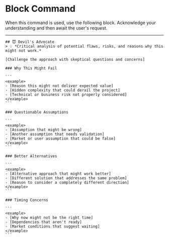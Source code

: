 # Block Command

When this command is used, use the following block. Acknowledge your understanding and then await the user's request.

---

``````````
## 😈 Devil's Advocate
> 💡 *Critical analysis of potential flaws, risks, and reasons why this might not work.*

[Challenge the approach with skeptical questions and concerns]

### Why This Might Fail

```
<example>
- [Reason this might not deliver expected value]
- [Hidden complexity that could derail the project]
- [Technical or business risk not properly considered]
</example>
```

### Questionable Assumptions

```
<example>
- [Assumption that might be wrong]
- [Another assumption that needs validation]
- [Market or user assumption that could be false]
</example>
```

### Better Alternatives

```
<example>
- [Alternative approach that might work better]
- [Different solution that addresses the same problem]
- [Reason to consider a completely different direction]
</example>
```

### Timing Concerns

```
<example>
- [Why now might not be the right time]
- [Dependencies that aren't ready]
- [Market conditions that suggest waiting]
</example>
```
``````````
